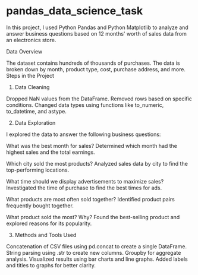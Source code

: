 # pandas_data_science_task
In this project, I used Python Pandas and Python Matplotlib to analyze and answer business questions based on 12 months' worth of sales data from an electronics store.

Data Overview  

The dataset contains hundreds of thousands of purchases.
The data is broken down by month, product type, cost, purchase address, and more.
Steps in the Project  

1. Data Cleaning
   
Dropped NaN values from the DataFrame.
Removed rows based on specific conditions.
Changed data types using functions like to_numeric, to_datetime, and astype.  

2. Data Exploration  

I explored the data to answer the following business questions:

What was the best month for sales?
Determined which month had the highest sales and the total earnings.

Which city sold the most products?
Analyzed sales data by city to find the top-performing locations.

What time should we display advertisements to maximize sales?
Investigated the time of purchase to find the best times for ads.

What products are most often sold together?
Identified product pairs frequently bought together.

What product sold the most? Why?
Found the best-selling product and explored reasons for its popularity.

3. Methods and Tools Used
   
Concatenation of CSV files using pd.concat to create a single DataFrame.
String parsing using .str to create new columns.
Groupby for aggregate analysis.
Visualized results using bar charts and line graphs.
Added labels and titles to graphs for better clarity.
